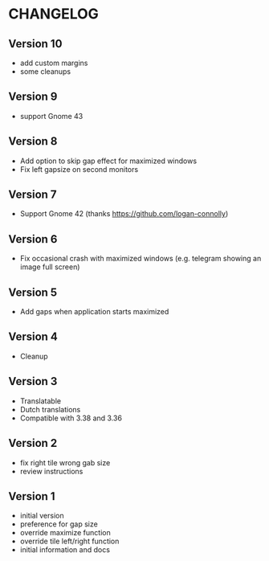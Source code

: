 # CHANGELOG

## Version 10
- add custom margins
- some cleanups

## Version 9
- support Gnome 43

## Version 8
- Add option to skip gap effect for maximized windows
- Fix left gapsize on second monitors

## Version 7
- Support Gnome 42 (thanks https://github.com/logan-connolly)

## Version 6
- Fix occasional crash with maximized windows (e.g. telegram showing an image full screen)

## Version 5
- Add gaps when application starts maximized

## Version 4
- Cleanup

## Version 3
- Translatable
- Dutch translations
- Compatible with 3.38 and 3.36

## Version 2
- fix right tile wrong gab size
- review instructions

## Version 1

- initial version
- preference for gap size
- override maximize function
- override tile left/right function
- initial information and docs

